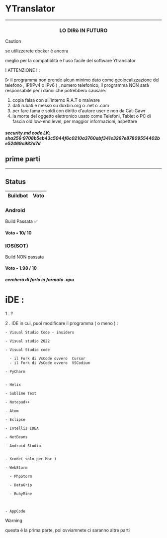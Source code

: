 # YTranslator

----------------------------

<h3 align="center"> LO DIRò IN FUTURO </h3>

>[!CAUTION]
>se utilizzerete docker è ancora
>
>meglio per la compatiblità e l'uso facile del software Ytranslator


! ATTENZIONE ! : 

▷ il programma non prende alcun minimo dato come geolocalizzazione del telefono , IP(IPv4 o IPv6 ) , numero telefonico,
il programma NON sarà responsabile per i danni che potrebbero causare:
1. copia falsa con all'interno R.A.T o malware
2. dati rubati e messo su doxbin.org o .net o .com
3. per fare fama e soldi con diritto d'autore user e non da Cat-Gawr
4. la morte del oggetto elettronico usato come Telefoni, Tablet o PC di fascia old low-end level, per maggior informazioni, aspettare

<h5>security.md code LK: sha256:9708b5eb43c5044f6c0210a3760abf341e3267e87809554402be52469c982d7d</h5>

<h2>prime parti</h2>

----------------------------------------------
## Status

Buildbot | Voto 
-------- |-----

<h3>Android</h3> Build Passata ✅  
<h4>Voto •  10/ 10</h4>


<h3>IOS(SOT)</h3>  Build NON passata
<h4>Voto • 1.98 / 10</h4>
<h5>cercherò di farlo in formato .apu</h5>

# iDE : 
1 . ?

2 . IDE in cui, puoi modificare il programma ( o meno )   : 

    - Visual Studio Code - insiders

    - Visual studio 2022 
    
    - Visual Studio code
    
      - il Fork di VsCode ovvero  Cursor 
      - il Fork di VsCode ovvero  VSCodium
   
    - PyCharm


    - Helix
    
    - Sublime Text
    
    - Notepad++
    
    - Atom
    
    - Eclipse
    
    - IntelliJ IDEA
    
    - NetBeans
    
    - Android Studio
    
    
    - Xcode( solo per Mac )
    
    - WebStorm
    
      - PhpStorm
      
      - DataGrip 
      
      - RubyMine

      
    
    - AppCode



>[!WARNING]
>
>questa è la prima parte, poi ovviamnete ci saranno altre parti
